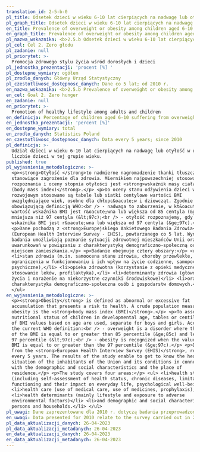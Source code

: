 ```yaml
---
translation_id: 2-5-b-0
pl_title: Odsetek dzieci w wieku 6-10 lat cierpiących na nadwagę lub otyłość wg BMI
pl_graph_title: Odsetek dzieci w wieku 6-10 lat cierpiących na nadwagę lub otyłość wg BMI
en_title: Prevalence of overweight or obesity among children aged 6-10 according to BMI
en_graph_title: Prevalence of overweight or obesity among children aged 6-10 according to BMI
pl_nazwa_wskaznika: <b>2.5.b Odsetek dzieci w wieku 6-10 lat cierpiących na nadwagę lub otyłość wg BMI</b>
pl_cel: Cel 2. Zero głodu
pl_zadanie: null
pl_priorytet: >-
  Promocja zdrowego stylu życia wśród dorosłych i dzieci
pl_jednostka_prezentacji: 'procent [%] '
pl_dostepne_wymiary: ogółem
pl_zrodlo_danych: Główny Urząd Statystyczny
pl_czestotliwosc_dostępnosc_danych: Dane co 5 lat; od 2010 r.
en_nazwa_wskaznika: <b>2.5.b Prevalence of overweight or obesity among children aged 6-10 according to BMI</b>
en_cel: Goal 2. Zero hunger
en_zadanie: null
en_priorytet: >-
  Promotion of healthy lifestyle among adults and children
en_definicja: Percentage of children aged 6-10 suffering from overweight or obesity.
en_jednostka_prezentacji: 'percent [%]'
en_dostepne_wymiary: total
en_zrodlo_danych: Statistics Poland
en_czestotliwosc_dostępnosc_danych: Data every 5 years; since 2010
pl_definicja: >-
  Udział dzieci w wieku 6-10 lat cierpiących na nadwagę lub otyłość w ogólnej
  liczbie dzieci w tej grupie wieku.
published: true
pl_wyjasnienia_metodologiczne: >-
  <p><strong>Otyłość </strong>to nadmierne nagromadzenie tkanki tłuszczowej,
  stanowiące zagrożenie dla zdrowia. Miernikiem najpowszechniej stosowanym do
  rozpoznania i oceny stopnia otyłości jest <strong>wskaźnik masy ciała BMI
  (body mass index)</strong>.</p> <p>Do oceny stanu odżywienia dzieci w wieku
  rozwojowym stosowane są tabele lub siatki centylowe wartości BMI
  uwzględniające wiek, osobne dla chłopc&oacute;w i dziewcząt. Zgodnie z
  obowiązującą definicją WHO:<br /> - nadwaga to zaburzenie, w kt&oacute;rym
  wartość wskaźnika BMI jest r&oacute;wna lub większa od 85 centyla (&ge;85c), a
  mniejsza niż 97 centyla (&lt;97c);<br /> - otyłość rozpoznajemy, gdy wartość
  wskaźnika BMI jest r&oacute;wna lub większa od 97 centyla (&ge;97c).</p>
  <p>Dane pochodzą z <strong>Europejskiego Ankietowego Badania Zdrowia</strong>
  (European Health Interview Survey - EHIS), powtarzanego co 5 lat. Wyniki
  badania umożliwiają poznanie sytuacji zdrowotnej mieszkańców Unii oraz jej
  uwarunkowań w powiązaniu z charakterystyką demograficzno-społeczną oraz
  miejscem zamieszkania.</p> <p>Badanie obejmuje cztery obszary:</p> <ul>
  <li>stan zdrowia (m.in. samoocena stanu zdrowia, choroby przewlekłe,
  ograniczenia w funkcjonowaniu i ich wpływ na życie codzienne, samopoczucie
  psychiczne),</li> <li>opieka zdrowotna (korzystanie z opieki medycznej,
  stosowanie leków, profilaktyka),</li> <li>determinanty zdrowia (głównie styl
  życia i narażenie na niekorzystne czynniki środowiskowe)</li> <li>oraz
  charakterystyka demograficzno-społeczna osób i gospodarstw domowych.</li>
  </ul>
en_wyjasnienia_metodologiczne: >-
  <p><strong>Obesity</strong> is defined as abnormal or excessive fat
  accumulation that presents a risk to health. A crude population measure of
  obesity is the <strong>body mass index (BMI)</strong>.</p> <p>To assess the
  nutritional status of children in developmental age, tables or centile grids
  of BMI values based on age are used, separate for boys and girls. According to
  the current WHO definition:<br /> - overweight is a disorder where the value
  of the BMI is equal to or greater than 85 percentile (&ge;85c) and less than
  97 percentile (&lt;97c);<br /> - obesity is recognized when the value of the
  BMI is equal to or greater than the 97 percentile (&ge;97c).</p> <p>Data comes
  from the <strong>European Health Interview Survey (EHIS)</strong>, repeated
  every 5 years. The results of the study enable to get to know the health
  situation of the inhabitants of the Union and its conditions in connection
  with the demographic and social characteristics and the place of
  residence.</p> <p>The study covers four areas:</p> <ul> <li>health status
  (including self-assessment of health status, chronic diseases, limitations in
  functioning and their impact on everyday life, psychological well-being),</li>
  <li>health care (use of medical care, use of medicines, prophylaxis),</li>
  <li>health determinants (mainly lifestyle and exposure to adverse
  environmental factors)</li> <li>and demographic and social characteristics of
  persons and households.</li> </ul>
pl_uwagi: Dane zaprezentowane dla 2010 r. dotyczą badania przeprowadzonego w 2009 r.
en_uwagi: Data presented for 2010 relate to the survey carried out in 2009.
pl_data_aktualizacji_danych: 26-04-2023
pl_data_aktualizacji_metadanych: 26-04-2023
en_data_aktualizacji_danych: 26-04-2023
en_data_aktualizacji_metadanych: 26-04-2023
---
```

